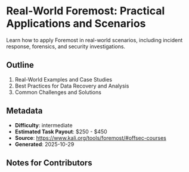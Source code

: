 # Real-World Foremost: Practical Applications and Scenarios

Learn how to apply Foremost in real-world scenarios, including incident response, forensics, and security investigations.

## Outline
1. Real-World Examples and Case Studies
2. Best Practices for Data Recovery and Analysis
3. Common Challenges and Solutions

## Metadata
- **Difficulty**: intermediate
- **Estimated Task Payout**: $250 - $450
- **Source**: https://www.kali.org/tools/foremost/#offsec-courses
- **Generated**: 2025-10-29

## Notes for Contributors
<!-- Add your tutorial content below this line. Use the outline above as your guide. -->

